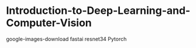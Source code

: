 # Introduction-to-Deep-Learning-and-Computer-Vision

google-images-download
fastai resnet34 Pytorch
